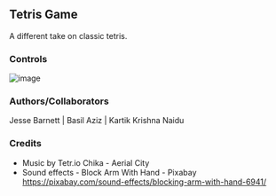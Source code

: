 ## Tetris Game
A different take on classic tetris.

### Controls
![image](https://github.com/user-attachments/assets/1fe00ca8-7422-4172-95c8-97cced8bde82)







### Authors/Collaborators
Jesse Barnett | 
Basil Aziz |
Kartik Krishna Naidu

### Credits
- Music by Tetr.io Chika - Aerial City
- Sound effects - Block Arm With Hand - Pixabay https://pixabay.com/sound-effects/blocking-arm-with-hand-6941/
